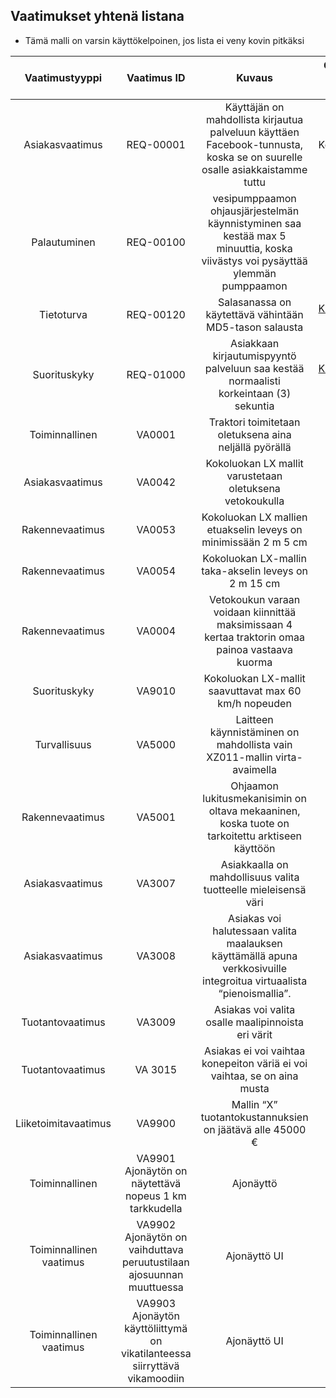 ## Vaatimukset yhtenä listana

* Tämä malli on varsin käyttökelpoinen, jos lista ei veny kovin pitkäksi

| Vaatimustyyppi | 	Vaatimus ID | Kuvaus | Ominaisuus johon vaikuttaa |								
|:-:|:-:|:-:|:-:|
| Asiakasvaatimus| 	REQ-00001 |	Käyttäjän on mahdollista kirjautua palveluun käyttäen Facebook-tunnusta, koska se on suurelle osalle asiakkaistamme tuttu |	 Koko systeemi |							
| Palautuminen | REQ-00100 |	vesipumppaamon ohjausjärjestelmän käynnistyminen saa kestää max 5 minuuttia, koska viivästys voi pysäyttää ylemmän pumppaamon |								
| Tietoturva | 	REQ-00120 |	Salasanassa on käytettävä vähintään MD5-tason salausta | [Kirjatutuminen FT1](esimerkki-FT1-ominaisuus.md) |								
| Suorituskyky | REQ-01000 |	 Asiakkaan kirjautumispyyntö palveluun saa kestää normaalisti korkeintaan (3) sekuntia |  [Kirjatutuminen FT1](esimerkki-FT1-ominaisuus.md) |	
| Toiminnallinen | VA0001 |	Traktori toimitetaan oletuksena aina neljällä pyörällä | [FT1](FT1-ominaisuus.md) |
| Asiakasvaatimus | VA0042 | Kokoluokan LX mallit varustetaan oletuksena vetokoukulla |			
| Rakennevaatimus | VA0053 | Kokoluokan LX mallien etuakselin leveys on minimissään 2 m 5 cm |				
| Rakennevaatimus | VA0054 | Kokoluokan LX-mallin taka-akselin leveys on 2 m 15 cm |		
| Rakennevaatimus | VA0004 | Vetokoukun varaan voidaan kiinnittää maksimissaan 4 kertaa traktorin omaa painoa vastaava kuorma |								
| Suorituskyky | VA9010 | Kokoluokan LX-mallit saavuttavat max 60 km/h nopeuden |								
| Turvallisuus | VA5000 | Laitteen käynnistäminen on mahdollista vain XZ011-mallin virta-avaimella | |					 
| Rakennevaatimus | VA5001 | Ohjaamon lukitusmekanisimin on oltava mekaaninen, koska tuote on tarkoitettu arktiseen käyttöön | | 								
| Asiakasvaatimus | VA3007 | Asiakkaalla on mahdollisuus valita tuotteelle mieleisensä väri | |
| Asiakasvaatimus | VA3008 | Asiakas voi halutessaan valita maalauksen käyttämällä apuna verkkosivuille integroitua virtuaalista “pienoismallia”. |								
| Tuotantovaatimus | VA3009 | Asiakas voi valita osalle maalipinnoista eri värit |	|
| Tuotantovaatimus | VA 3015 | Asiakas ei voi vaihtaa konepeiton väriä ei voi vaihtaa, se on aina musta	|			|				
| Liiketoimitavaatimus | VA9900 | Mallin “X” tuotantokustannuksien on jäätävä alle 45000 €				|			|	
| Toiminnallinen | VA9901 Ajonäytön on näytettävä nopeus 1 km tarkkudella								|  Ajonäyttö |
| Toiminnallinen vaatimus | VA9902	Ajonäytön on vaihduttava peruutustilaan ajosuunnan muuttuessa		|	Ajonäyttö UI |	[FT1](FT3-ominaisuus.md) |				
| Toiminnallinen vaatimus | VA9903	Ajonäytön käyttöliittymä on vikatilanteessa siirryttävä vikamoodiin |	Ajonäyttö UI |					
										